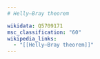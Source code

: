 ```yaml
---
# Helly–Bray theorem

wikidata: Q5709171
msc_classification: "60"
wikipedia_links:
  - "[[Helly–Bray theorem]]"
---
```

